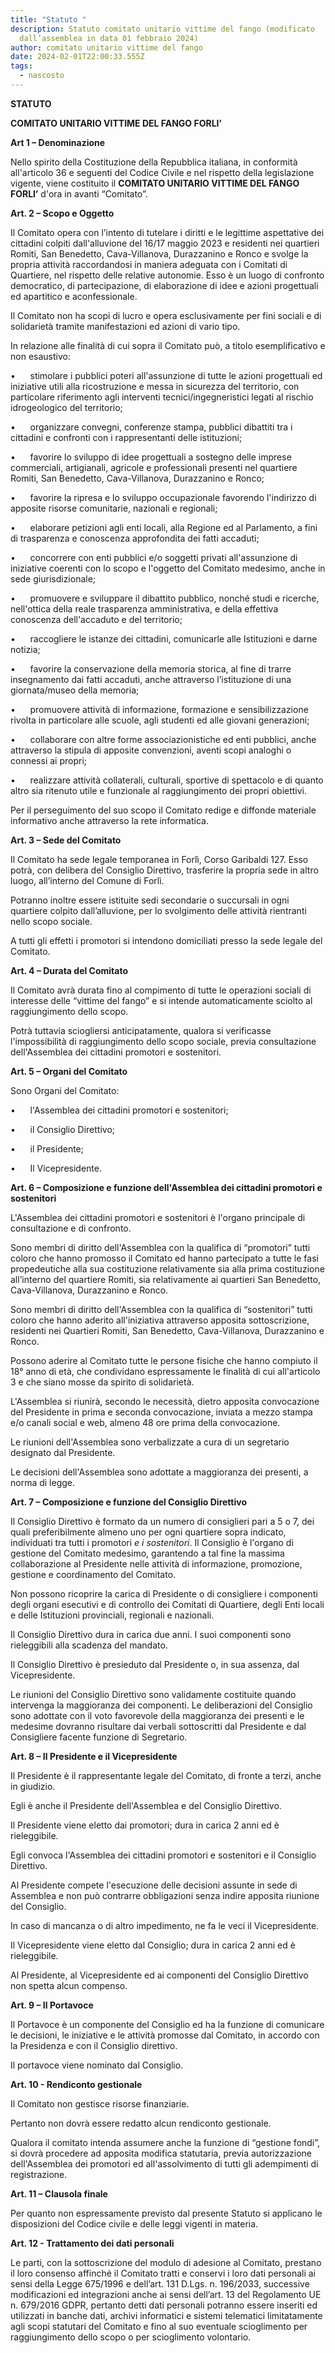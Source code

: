 ```yaml
---
title: "Statuto "
description: Statuto comitato unitario vittime del fango (modificato
  dall’assemblea in data 01 febbraio 2024)
author: comitato unitario vittime del fango
date: 2024-02-01T22:00:33.555Z
tags:
  - nascosto
---
```

**STATUTO**

**COMITATO UNITARIO VITTIME DEL FANGO FORLI’**

**Art 1 – Denominazione**

Nello spirito della Costituzione della Repubblica italiana, in conformità all'articolo 36 e seguenti del Codice Civile e nel rispetto della legislazione vigente, viene costituito il **COMITATO UNITARIO VITTIME DEL FANGO FORLI’** d'ora in avanti “Comitato”.

**Art. 2 – Scopo e Oggetto**

Il Comitato opera con l’intento di tutelare i diritti e le legittime aspettative dei cittadini colpiti dall'alluvione del 16/17 maggio 2023 e residenti nei quartieri Romiti, San Benedetto, Cava-Villanova, Durazzanino e Ronco e svolge la propria attività raccordandosi in maniera adeguata con i Comitati di Quartiere, nel rispetto delle relative autonomie. Esso è un luogo di confronto democratico, di partecipazione, di elaborazione di idee e azioni progettuali ed apartitico e aconfessionale.

Il Comitato non ha scopi di lucro e opera esclusivamente per fini sociali e di solidarietà tramite manifestazioni ed azioni di vario tipo.

In relazione alle finalità di cui sopra il Comitato può, a titolo esemplificativo e non esaustivo:

•      stimolare i pubblici poteri all'assunzione di tutte le azioni progettuali ed iniziative utili alla ricostruzione e messa in sicurezza del territorio, con particolare riferimento agli interventi tecnici/ingegneristici legati al rischio idrogeologico del territorio;

•      organizzare convegni, conferenze stampa, pubblici dibattiti tra i cittadini e confronti con i rappresentanti delle istituzioni;

•      favorire lo sviluppo di idee progettuali a sostegno delle imprese commerciali, artigianali, agricole e professionali presenti nel quartiere Romiti, San Benedetto, Cava-Villanova, Durazzanino e Ronco;

•      favorire la ripresa e lo sviluppo occupazionale favorendo l'indirizzo di apposite risorse comunitarie, nazionali e regionali;

•      elaborare petizioni agli enti locali, alla Regione ed al Parlamento, a fini di trasparenza e conoscenza approfondita dei fatti accaduti;

•      concorrere con enti pubblici e/o soggetti privati all'assunzione di iniziative coerenti con lo scopo e l'oggetto del Comitato medesimo, anche in sede giurisdizionale;

•      promuovere e sviluppare il dibattito pubblico, nonché studi e ricerche, nell'ottica della reale trasparenza amministrativa, e della effettiva conoscenza dell'accaduto e del territorio;

•      raccogliere le istanze dei cittadini, comunicarle alle Istituzioni e darne notizia;

•      favorire la conservazione della memoria storica, al fine di trarre insegnamento dai fatti accaduti, anche attraverso l’istituzione di una giornata/museo della memoria;

•      promuovere attività di informazione, formazione e sensibilizzazione rivolta in particolare alle scuole, agli studenti ed alle giovani generazioni;

•      collaborare con altre forme associazionistiche ed enti pubblici, anche attraverso la stipula di apposite convenzioni, aventi scopi analoghi o connessi ai propri;

•      realizzare attività collaterali, culturali, sportive di spettacolo e di quanto altro sia ritenuto utile e funzionale al raggiungimento dei propri obiettivi.

Per il perseguimento del suo scopo il Comitato redige e diffonde materiale informativo anche attraverso la rete informatica.

**Art. 3 – Sede del Comitato**

Il Comitato ha sede legale temporanea in Forlì, Corso Garibaldi 127. Esso potrà, con delibera del Consiglio Direttivo, trasferire la propria sede in altro luogo, all’interno del Comune di Forlì.

Potranno inoltre essere istituite sedi secondarie o succursali in ogni quartiere colpito dall’alluvione, per lo svolgimento delle attività rientranti nello scopo sociale.

A tutti gli effetti i promotori si intendono domiciliati presso la sede legale del Comitato. 

**Art. 4 – Durata del Comitato**

Il Comitato avrà durata fino al compimento di tutte le operazioni sociali di interesse delle “vittime del fango” e si intende automaticamente sciolto al raggiungimento dello scopo.

Potrà tuttavia sciogliersi anticipatamente, qualora si verificasse l'impossibilità di raggiungimento dello scopo sociale, previa consultazione dell'Assemblea dei cittadini promotori e sostenitori.

**Art. 5 – Organi del Comitato**

Sono Organi del Comitato:

•      l'Assemblea dei cittadini promotori e sostenitori;

•      il Consiglio Direttivo;

•      il Presidente;

•      Il Vicepresidente.

**Art. 6 – Composizione e funzione dell'Assemblea dei cittadini promotori e sostenitori**

L'Assemblea dei cittadini promotori e sostenitori è l'organo principale di consultazione e di confronto.

Sono membri di diritto dell'Assemblea con la qualifica di “promotori” tutti coloro che hanno promosso il Comitato ed hanno partecipato a tutte le fasi propedeutiche alla sua costituzione relativamente sia alla prima costituzione all’interno del quartiere Romiti, sia relativamente ai quartieri San Benedetto, Cava-Villanova, Durazzanino e Ronco.

Sono membri di diritto dell'Assemblea con la qualifica di “sostenitori” tutti coloro che hanno aderito all'iniziativa attraverso apposita sottoscrizione, residenti nei Quartieri Romiti, San Benedetto, Cava-Villanova, Durazzanino e Ronco.

Possono aderire al Comitato tutte le persone fisiche che hanno compiuto il 18° anno di età, che condividano espressamente le finalità di cui all'articolo 3 e che siano mosse da spirito di solidarietà.

L'Assemblea si riunirà, secondo le necessità, dietro apposita convocazione del Presidente in prima e seconda convocazione, inviata a mezzo stampa e/o canali social e web, almeno 48 ore prima della convocazione.

Le riunioni dell'Assemblea sono verbalizzate a cura di un segretario designato dal Presidente.

Le decisioni dell'Assemblea sono adottate a maggioranza dei presenti, a norma di legge.

**Art. 7 – Composizione e funzione del Consiglio Direttivo**

Il Consiglio Direttivo è formato da un numero di consiglieri pari a 5 o 7, dei quali preferibilmente almeno uno per ogni quartiere sopra indicato, individuati tra tutti i promotori *e i sostenitori*. Il Consiglio è l'organo di gestione del Comitato medesimo, garantendo a tal fine la massima collaborazione al Presidente nelle attività di informazione, promozione, gestione e coordinamento del Comitato. 

Non possono ricoprire la carica di Presidente o di consigliere i componenti degli organi esecutivi e di controllo dei Comitati di Quartiere, degli Enti locali e delle Istituzioni provinciali, regionali e nazionali.

Il Consiglio Direttivo dura in carica due anni. I suoi componenti sono rieleggibili alla scadenza del mandato.

Il Consiglio Direttivo è presieduto dal Presidente o, in sua assenza, dal Vicepresidente.

Le riunioni del Consiglio Direttivo sono validamente costituite quando intervenga la maggioranza dei componenti. Le deliberazioni del Consiglio sono adottate con il voto favorevole della maggioranza dei presenti e le medesime dovranno risultare dai verbali sottoscritti dal Presidente e dal Consigliere facente funzione di Segretario.

**Art. 8 – Il Presidente e il Vicepresidente**

Il Presidente è il rappresentante legale del Comitato, di fronte a terzi, anche in giudizio.

Egli è anche il Presidente dell'Assemblea e del Consiglio Direttivo.

Il Presidente viene eletto dai promotori; dura in carica 2 anni ed è rieleggibile.

Egli convoca l'Assemblea dei cittadini promotori e sostenitori e il Consiglio Direttivo.

Al Presidente compete l'esecuzione delle decisioni assunte in sede di Assemblea e non può contrarre obbligazioni senza indire apposita riunione del Consiglio.

In caso di mancanza o di altro impedimento, ne fa le veci il Vicepresidente.

Il Vicepresidente viene eletto dal Consiglio; dura in carica 2 anni ed è rieleggibile.

Al Presidente, al Vicepresidente ed ai componenti del Consiglio Direttivo non spetta alcun compenso.

**Art. 9 – Il Portavoce**

Il Portavoce è un componente del Consiglio ed ha la funzione di comunicare le decisioni, le iniziative e le attività promosse dal Comitato, in accordo con la Presidenza e con il Consiglio direttivo.

Il portavoce viene nominato dal Consiglio.

**Art. 10 - Rendiconto gestionale**

Il Comitato non gestisce risorse finanziarie.

Pertanto non dovrà essere redatto alcun rendiconto gestionale.

Qualora il comitato intenda assumere anche la funzione di “gestione fondi”, si dovrà procedere ad apposita modifica statutaria, previa autorizzazione dell'Assemblea dei promotori ed all'assolvimento di tutti gli adempimenti di registrazione.

**Art. 11 – Clausola finale**

Per quanto non espressamente previsto dal presente Statuto si applicano le disposizioni del Codice civile e delle leggi vigenti in materia.

**Art. 12 - Trattamento dei dati personali**

Le parti, con la sottoscrizione del modulo di adesione al Comitato, prestano il loro consenso affinché il Comitato tratti e conservi i loro dati personali ai sensi della Legge 675/1996 e dell’art. 131 D.Lgs. n. 196/2033, successive modificazioni ed integrazioni anche ai sensi dell’art. 13 del Regolamento UE n. 679/2016 GDPR, pertanto detti dati personali potranno essere inseriti ed utilizzati in banche dati, archivi informatici e sistemi telematici limitatamente agli scopi statutari del Comitato e fino al suo eventuale scioglimento per raggiungimento dello scopo o per scioglimento volontario.